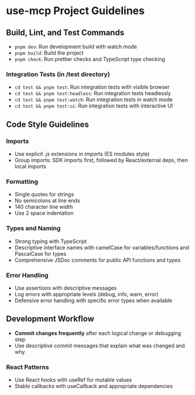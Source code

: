 # use-mcp Project Guidelines

## Build, Lint, and Test Commands
- `pnpm dev`: Run development build with watch mode
- `pnpm build`: Build the project
- `pnpm check`: Run prettier checks and TypeScript type checking

### Integration Tests (in /test directory)
- `cd test && pnpm test`: Run integration tests with visible browser
- `cd test && pnpm test:headless`: Run integration tests headlessly 
- `cd test && pnpm test:watch`: Run integration tests in watch mode
- `cd test && pnpm test:ui`: Run integration tests with interactive UI

## Code Style Guidelines

### Imports
- Use explicit .js extensions in imports (ES modules style)
- Group imports: SDK imports first, followed by React/external deps, then local imports

### Formatting
- Single quotes for strings
- No semicolons at line ends
- 140 character line width
- Use 2 space indentation

### Types and Naming
- Strong typing with TypeScript
- Descriptive interface names with camelCase for variables/functions and PascalCase for types
- Comprehensive JSDoc comments for public API functions and types

### Error Handling
- Use assertions with descriptive messages
- Log errors with appropriate levels (debug, info, warn, error)
- Defensive error handling with specific error types when available

## Development Workflow
- **Commit changes frequently** after each logical change or debugging step
- Use descriptive commit messages that explain what was changed and why

### React Patterns
- Use React hooks with useRef for mutable values
- Stable callbacks with useCallback and appropriate dependencies